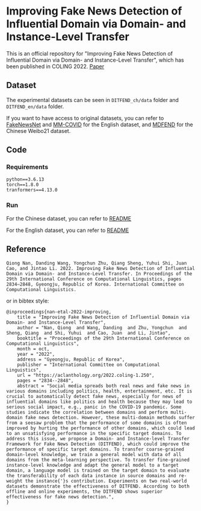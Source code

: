 # Improving Fake News Detection of Influential Domain via Domain- and Instance-Level Transfer
This is an official repository for "Improving Fake News Detection of Influential Domain via Domain- and Instance-Level Transfer", which has been published in COLING 2022. [Paper](https://aclanthology.org/2022.coling-1.250.pdf)
## Dataset
The experimental datasets can be seen in `DITFEND_ch/data` folder and `DITFEND_en/data` folder.

If you want to have access to original datasets, you can refer to 
[FakeNewsNet](https://www.liebertpub.com/doi/abs/10.1089/big.2020.0062?journalCode=big) and [MM-COVID](https://arxiv.org/abs/2011.04088) for the English dataset, and [MDFEND](https://dl.acm.org/doi/abs/10.1145/3459637.3482139) for the Chinese Weibo21 dataset.

## Code
### Requirements
```
python==3.6.13
torch==1.8.0
tranformers==4.13.0
```
### Run
For the Chinese dataset, you can refer to [README](https://github.com/ICTMCG/DITFEND/blob/main/DITFEND_ch/README.md)

For the English dataset, you can refer to [README](https://github.com/ICTMCG/DITFEND/blob/main/DITFEND_en/README.md)

## Reference
```
Qiong Nan, Danding Wang, Yongchun Zhu, Qiang Sheng, Yuhui Shi, Juan Cao, and Jintao Li. 2022. Improving Fake News Detection of Influential Domain via Domain- and Instance-Level Transfer. In Proceedings of the 29th International Conference on Computational Linguistics, pages 2834–2848, Gyeongju, Republic of Korea. International Committee on Computational Linguistics.
```
or in bibtex style:
```
@inproceedings{nan-etal-2022-improving,
    title = "Improving Fake News Detection of Influential Domain via Domain- and Instance-Level Transfer",
    author = "Nan, Qiong  and Wang, Danding  and Zhu, Yongchun  and Sheng, Qiang  and Shi, Yuhui  and Cao, Juan  and Li, Jintao",
    booktitle = "Proceedings of the 29th International Conference on Computational Linguistics",
    month = oct,
    year = "2022",
    address = "Gyeongju, Republic of Korea",
    publisher = "International Committee on Computational Linguistics",
    url = "https://aclanthology.org/2022.coling-1.250",
    pages = "2834--2848",
    abstract = "Social media spreads both real news and fake news in various domains including politics, health, entertainment, etc. It is crucial to automatically detect fake news, especially for news of influential domains like politics and health because they may lead to serious social impact, e.g., panic in the COVID-19 pandemic. Some studies indicate the correlation between domains and perform multi-domain fake news detection. However, these multi-domain methods suffer from a seesaw problem that the performance of some domains is often improved by hurting the performance of other domains, which could lead to an unsatisfying performance in the specific target domains. To address this issue, we propose a Domain- and Instance-level Transfer Framework for Fake News Detection (DITFEND), which could improve the performance of specific target domains. To transfer coarse-grained domain-level knowledge, we train a general model with data of all domains from the meta-learning perspective. To transfer fine-grained instance-level knowledge and adapt the general model to a target domain, a language model is trained on the target domain to evaluate the transferability of each data instance in source domains and re-weight the instance{'}s contribution. Experiments on two real-world datasets demonstrate the effectiveness of DITFEND. According to both offline and online experiments, the DITFEND shows superior effectiveness for fake news detection.",
}
```
